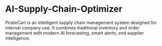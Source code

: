 # AI-Supply-Chain-Optimizer
PirateCart is an intelligent supply chain management system designed for internal company use. It combines traditional inventory and order management with modern AI forecasting, smart alerts, and supplier intelligence.
